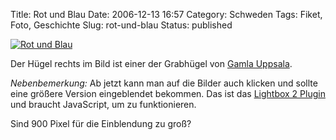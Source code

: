 Title: Rot und Blau
Date: 2006-12-13 16:57
Category: Schweden
Tags: Fiket, Foto, Geschichte
Slug: rot-und-blau
Status: published

[![Rot und
Blau](/pic/redbluesky_s.jpg "Rot und Blau")](/pic/redbluesky_l.jpg)

Der Hügel rechts im Bild ist einer der Grabhügel von [Gamla
Uppsala](http://de.wikipedia.org/wiki/Gamla_Uppsala).

*Nebenbemerkung:* Ab jetzt kann man auf die Bilder auch klicken und
sollte eine größere Version eingeblendet bekommen. Das ist das [Lightbox
2 Plugin](http://www.m3nt0r.de/blog/lightbox-wordpress-plugin/) und
braucht JavaScript, um zu funktionieren.

Sind 900 Pixel für die Einblendung zu groß?

